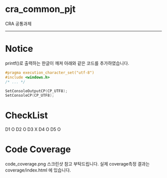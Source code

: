 ﻿# cra_common_pjt
CRA 공통과제

---
# Notice
printf()로 출력하는 한글이 깨져
아래와 같은 코드를 추가하였습니다.

```cpp
#pragma execution_character_set("utf-8")
#include <windows.h>
/* ... */

SetConsoleOutputCP(CP_UTF8);
SetConsoleCP(CP_UTF8);
```

# CheckList
D1 O
D2 O
D3 X
D4 O
D5 O

# Code Coverage
code_coverage.png 스크린샷 참고 부탁드립니다.
실제 coverage측정 결과는 coverage/index.html 에 있습니다.
